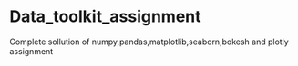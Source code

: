 # Data_toolkit_assignment
Complete sollution of numpy,pandas,matplotlib,seaborn,bokesh and plotly assignment
